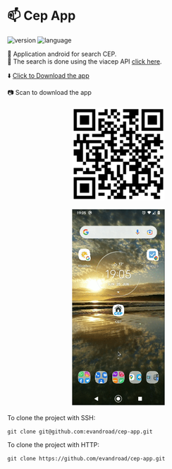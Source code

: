 # :mailbox: Cep App
![version](https://img.shields.io/badge/version-1.0-blue?style=flat-square)
![language](https://img.shields.io/badge/language-java-blue?style=flat-square)

:iphone: Application android for search CEP.  
:mag_right: The search is done using the viacep API [click here](https://viacep.com.br/).

:arrow_down: <a href="https://github.com/evandroad/cep-app/raw/main/assets/cep-app_1.1.apk" download>Click to Download the app</a>

:camera: Scan to download the app
<img src="assets/qrcode.png" alt="demo" width="210px" style="display: block; margin: 20px auto;">

<img src="assets/video.gif" alt="demo" width="210px" style="display: block; margin: 20px auto;">

To clone the project with SSH:

    git clone git@github.com:evandroad/cep-app.git

To clone the project with HTTP:

    git clone https://github.com/evandroad/cep-app.git
